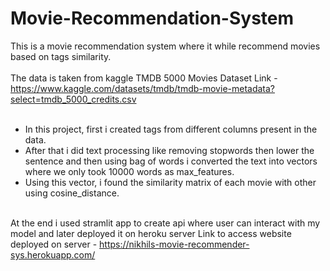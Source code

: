 # Movie-Recommendation-System

This is a movie recommendation system where it while recommend movies based on tags similarity. <br /><br />
The data is taken from kaggle TMDB 5000 Movies Dataset 
Link - https://www.kaggle.com/datasets/tmdb/tmdb-movie-metadata?select=tmdb_5000_credits.csv <br /><br />

* In this project, first i created tags from different columns present in the data. 
* After that i did text processing like removing stopwords then lower the sentence and then using bag of words i converted the text into vectors where we only           took 10000 words as max_features. 
* Using this vector, i found the similarity matrix of each movie with other using cosine_distance. <br /><br />
         
At the end i used stramlit app to create api where user can interact with my model and later deployed it on heroku server
Link to access website deployed on server - https://nikhils-movie-recommender-sys.herokuapp.com/
